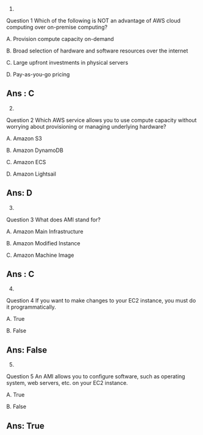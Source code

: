 1. 
Question 1
Which of the following is NOT an advantage of AWS cloud computing over on-premise computing?

A. Provision compute capacity on-demand

B. Broad selection of hardware and software resources over the
internet

C. Large upfront investments in physical servers

D. Pay-as-you-go pricing

## Ans : C

2.
Question 2
Which AWS service allows you to use compute capacity without worrying about provisioning or managing underlying
hardware?

A. Amazon S3

B. Amazon DynamoDB

C. Amazon ECS

D. Amazon Lightsail

## Ans: D

3.
Question 3
What does AMI stand for?

A. Amazon Main Infrastructure

B. Amazon Modified Instance

C. Amazon Machine Image

## Ans : C

4.
Question 4
If you want to make changes to your EC2 instance, you must do it programmatically.

A. True

B. False

## Ans: False

5.
Question 5
An AMI allows you to configure software, such as operating system, web servers, etc. on your EC2 instance.

A. True

B. False

## Ans: True

